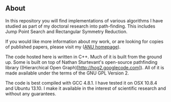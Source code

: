 ## About ##

In this repository you will find implementations of various algorithms I have studied as part of my doctoral research into path-finding. This includes Jump Point Search and Rectangular Symmetry Reduction.

If you would like more information about my work, or are looking for copies of published papers, please visit my ([ANU homepage](http://users.rsise.anu.edu.au/~dharabor)).

The code hosted here is written in C++. Much of it is built from the ground up. Some is built on top of Nathan Sturtevant's open-source pathfinding library ((Hierarchical Open Graph)[http://hog2.googlecode.com]). All of it is made available under the terms of the GNU GPL Version 2. 

The code is best compiled with GCC 4.8.1. I have tested it on OSX 10.8.4 and Ubuntu 13.10.
I make it available in the interest of scientific research and without any guarantees.